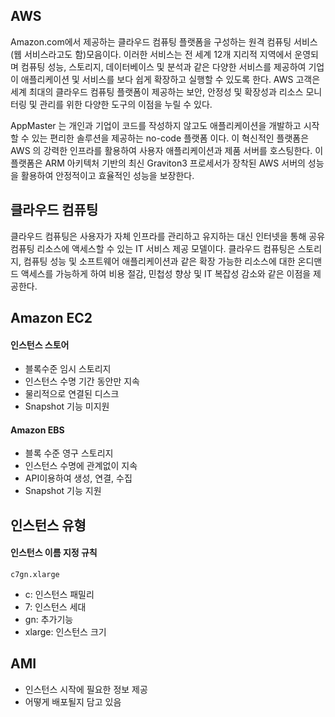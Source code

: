 ## AWS 

Amazon.com에서 제공하는 클라우드 컴퓨팅 플랫폼을 구성하는 원격 컴퓨팅 서비스(웹 서비스라고도 함)모음이다.
이러한 서비스는 전 세계 12개 지리적 지역에서 운영되며 컴퓨팅 성능,
 스토리지, 데이터베이스 및 분석과 같은 다양한 서비스를 제공하여 기업이 애플리케이션 및 서비스를 보다 쉽게 확장하고 실행할 수 있도록 한다.
 AWS 고객은 세계 최대의 클라우드 컴퓨팅 플랫폼이 제공하는 보안, 안정성 및 확장성과 리소스 모니터링 및 관리를 위한 다양한 도구의 이점을 누릴 수 있다.


AppMaster 는 개인과 기업이 코드를 작성하지 않고도 애플리케이션을 개발하고 시작할 수 있는 편리한 솔루션을 제공하는 no-code 플랫폼 이다. 
이 혁신적인 플랫폼은 AWS 의 강력한 인프라를 활용하여 사용자 애플리케이션과 제품 서버를 호스팅한다.
이 플랫폼은 ARM 아키텍처 기반의 최신 Graviton3 프로세서가 장착된 AWS 서버의 성능을 활용하여 안정적이고 효율적인 성능을 보장한다.

 ## 클라우드 컴퓨팅

클라우드 컴퓨팅은 사용자가 자체 인프라를 관리하고 유지하는 대신 인터넷을 통해 공유 컴퓨팅 리소스에 액세스할 수 있는 IT 서비스 제공 모델이다.
클라우드 컴퓨팅은  스토리지, 컴퓨팅 성능 및 소프트웨어 애플리케이션과 같은 확장 가능한 리소스에 대한 온디맨드 액세스를 가능하게 하여 비용 절감, 민첩성 향상 및 IT 복잡성 감소와 같은 이점을 제공한다.

## Amazon EC2

#### 인스턴스 스토어
- 블록수준 임시 스토리지
- 인스턴스 수명 기간 동안만 지속
- 물리적으로 연결된 디스크
- Snapshot 기능 미지원

#### Amazon EBS
- 블록 수준 영구 스토리지
- 인스턴스 수명에 관계없이 지속
- API이용하여 생성, 연결, 수집
- Snapshot 기능 지원

## 인스턴스 유형

#### 인스턴스 이름 지정 규칙

`c7gn.xlarge`
- c: 인스턴스 패밀리
- 7: 인스턴스 세대
- gn: 추가기능
- xlarge: 인스턴스 크기

## AMI

- 인스턴스 시작에 필요한 정보 제공
- 어떻게 배포될지 담고 있음



